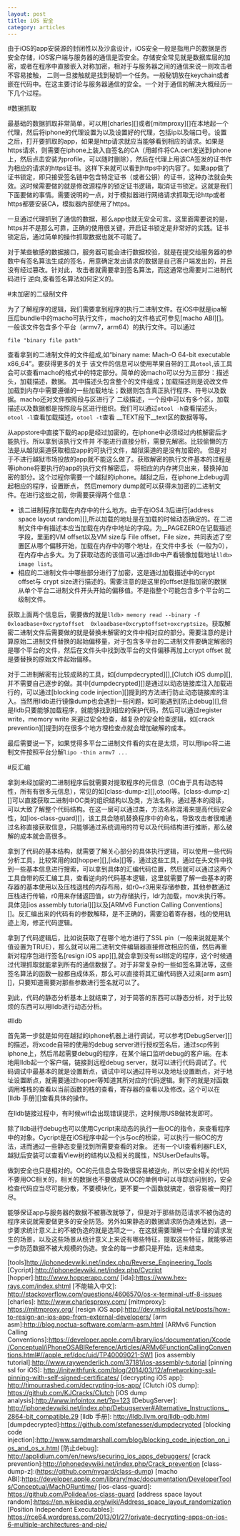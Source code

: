 ```yaml
---
layout: post
title: iOS 安全
category: articles
---
```


由于iOS的app安装源的封闭性以及沙盒设计，iOS安全一般是指用户的数据是否安全存储，iOS客户端与服务器的通信是否安全。存储安全常见就是数据库层的加密，或者在程序中直接嵌入对称加密，相对于与服务器之间的通信来说一则攻击者不容易接触，
二则一旦接触就是找到秘钥一个任务。一般秘钥放在keychain或者嵌在代码中。在这主要讨论与服务器通信的安全。一个对于通信的解决大概经历一下几个过程。

#数据抓取

最基础的数据抓取非常简单，可以用[charles][]或者[mitmproxy][]在本地起一个代理，然后将iphone的代理设置为以及设置好的代理，包括ip以及端口号。设置之后，打开要抓取的app，如果是http请求就应当能够看到相应的请求。如果是https请求，则需要在iphone上装入自签名的CA（用邮件将CA.cert发送到iphone上，然后点击安装为profile，可以随时删除），然后在代理上用该CA签发的证书作为相应的请求的https证书。这样下来就可以看到https中的内容了。如果app做了证书锁定，即只接受签名链中包含特定证书（或者公钥）的证书，这种办法就会失效。这时候需要做的就是修改源程序的锁定证书逻辑，取消证书锁定。这就是我们下面要做的事情。需要说明的一点，对于模拟器进行网络请求抓取无论http或者https都要安装CA，模拟器内部使用了https。

一旦通过代理抓到了通信的数据，那么app也就无安全可言。这里面需要说的是，https并不是那么可靠，正确的使用很关键，开启证书锁定是非常好的实践。证书锁定后，通过简单的操作抓取数据也就不可能了。

对于某些敏感的数据接口，服务器可能会进行数据校验，就是在提交给服务器的参数中有签名算法生成的签名，用意确定发出请求的数据是自己客户端发出的，并且没有经过篡改。针对此，攻击者就需要拿到签名算法，而这通常也需要对二进制代码进行
逆向,查看签名算法如何定义的。

#未加密的二级制文件

为了了解程序的逻辑，我们需要拿到程序的执行二进制文件。在iOS中就是ipa解压后bundle中的macho可执行文件，macho的文件格式可参见[macho ABI][]。
一般该文件包含多个平台（armv7，arm64）的执行文件。可以通过

```
file "binary file path"
```

查看拿到的二进制文件的文件组成,如“binary name: Mach-O 64-bit executable x86_64”。要获得更多的关于
该文件的信息可以使用苹果自带的工具`otool`,该工具会可以查看macho的格式中的特定部分。简单的说macho可以分为三部分：描述头，加载描述，数据。
其中描述头包含整个的文件组成；加载描述则是说改文件加载到内存中需要遵循的一些加载地址；数据则包含真正执行程序、符号以及数据。macho还对文件按照段与区进行了
二级描述，一个段中可以有多个区，加载描述以及数据都是按照段与区进行组织。我们可以通过`otool -h`查看描述头，`otool -l`查看加载描述，`otool -t`查看
__TEXT段下__text区的数据等等。

从appstore中直接下载的app是经过加密的，在iphone中必须经过内核解密后才能执行。所以拿到该执行文件并
不能进行直接分析，需要先解密。比较偷懒的方法是从越狱渠道获取相应app的可执行文件，越狱渠道的是没有加密的。
但是对于不进行越狱市场投放的app就不能这么做了。获取解密的执行文件基本的过程是等iphone将要执行的app的执行文件解密后，
将相应的内存拷贝出来，替换掉加密的部分。这个过程你需要一个越狱的iphone。越狱之后，在iphone上debug调起相应的程序，设置断点，
然后memory dump就可以获得未加密的二进制文件。在进行这些之前，你需要获得两个信息：

* 该二进制程序加载在内存中的什么地方。由于在iOS4.3后进行[address space layout random][],所以加载的地址是在加载的时候动态确定的。在二进制文件中有描述本应当加载在内存中地址的字段。为__PAGEZERO在记载描述字段，里面的VM offset以及VM size与 File offset，File size，共同表述了空置区从哪个偏移开始，加载在内存中的哪个地址，在文件中多长（一般为0），在内存中占多大。为了获取动态的该值可以通过lldb中产看镜像加载地址`lldb> image list`。
* 相应的二进制文件中哪些部分进行了加密，这是通过加载描述中的crypt offset与 crypt size进行描述的。需要注意的是这里的offset是指加密的数据从单个平台二进制文件开头开始的偏移值。不是指整个可能包含多个平台的二级制文件。

获取上面两个信息后，需要做的就是`lldb> memory read --binary -f 0xloadbase+0xcryptoffset  0xloadbase+0xcryptoffset+oxcryptsize`。获取解密二进制文件后需要做的就是替换未解密的文件中相对应的部分。需要注意的是计算原始二进制文件替换的起始偏移量，对于包含多平台的二进制文件要确定解密的是哪个平台的文件，然后在文件头中找到改平台的文件偏移再加上crypt offset 就是要替换的原始文件起始偏移。

对于二进制解密有比较成熟的工具，如[dumpdecrypted][],[Clutch iOS dump][],并不需要自己逐步的做。其中[dumpdecrypted][]是通过以动态链接库注入加载进行的，可以通过[blocking code injection][]提到的方法进行防止动态链接库的注入。当然用lldb进行镜像dump也会遇到一些问题，如可能遇到[防止debug][],但是lldb只要能够加载程序，就能够找到相应的保护代码，然后可以通过register write，memory write 来避过安全检查，越复杂的安全检查逻辑，如[crack prevention][]提到的在很多个地方埋检查点就会增加破解的成本。

最后需要说一下，如果觉得多平台二进制文件看的实在是太烦，可以用lipo将二进制文件按照平台分解`lipo -thin armv7 ...`

#反汇编

拿到未经加密的二进制程序后就需要对提取程序的元信息（OC由于具有动态特性，所有有很多元信息），常见的如[class-dump-z][],otool等。[class-dump-z][]可以直接获取二进制中OC类的组织结构以及类，方法名称，通过基本的阅读，可以大致了解整个代码结构。在这一层可以通过类，方法名称混淆来提高代码安全性，如[ios-class-guard][]，该工具会随机替换程序中的命名，导致攻击者很难通过名称直接获取信息，只能够通过系统调用的符号以及代码结构进行推断，那么破解的成本就会高很多。

拿到了代码的基本结构，就需要了解关心部分的具体执行逻辑，可以使用一些代码分析工具，比较常用的如[hopper][],[ida][]等，通过这些工具，通过在头文件中找到一些基本信息进行搜索，可以拿到具体的汇编代码位置，然后就可以通过这两个工具自带的反汇编工具，查看逆向的代码基本逻辑，这里就需要了解一些基本的寄存器的基本使用以及压栈退栈的内存布局，如r0~r3用来存储参数，其他参数通过压栈进行传输，r0用来存储返回值，str为存储执行，ldr为加载，mov未执行等。具体见[ios assembly tutorial][]以及[ARMv6 Function Calling Conventions][]。反汇编出来的代码有的参数解释，是不正确的，需要沿着寄存器，栈的使用轨迹上洵，修正代码逻辑。

拿到了代码逻辑后，比如说获取了在哪个地方进行了SSL pin（一般来说就是某个值设置为TRUE），那么就可以用二进制文件编辑器直接修改相应的值，然后再重新对程序包进行签名[resign iOS app][],就会拿到没有ssl绑定的程序，这个时候通过代理抓取就能拿到所有的通信数据了。对于非常复杂的一些如签名算法等，这些签名算法的函数一般都自成体系，那么可以直接将其汇编代码嵌入过来[arm asm][]，只要知道需要对那些参数进行签名就可以了。

到此，代码的静态分析基本上就结束了，对于简答的东西可以静态分析，对于比较烦的东西可以用lldb进行动态分析。

#lldb

首先第一步就是如何在越狱的iphone机器上进行调试，可以参考[DebugServer][]的描述，将xcode自带的使用的debug server进行授权签名后，通过scp传到iphone上，然后吊起需要debug的程序，在某个端口监听debug的客户端。在本地用lldb起一个客户端，链接到远程debug server，就可以进行代码调试了。代码调试中最基本的就是设置断点，调试中可以通过符号以及地址设置断点，对于地址设置断点，就需要通过hopper等知道其所对应的代码逻辑。剩下的就是对函数调用堆栈的查看以当前函数的栈的查看，寄存器的查看以及修改。这个可以在[lldb 手册][]查看具体的操作。

在lldb链接过程中，有时候wifi会出现错误提示，这时候用USB做转发即可。

除了lldb进行debug也可以使用Cycript来动态的执行一些OC的指令，来查看程序中的对象。Cycript是在iOS程序中起一个js与oc的桥梁，可以执行一些OC的方法，进而通过一些静态变量找到所需要查看的对象。
还有一个UI查看利器FLEX,越狱后安装可以查看View树的结构以及相关的属性，NSUserDefaults等。


做到安全也只是相对的。OC的元信息会导致很容易被逆向，所以安全相关的代码不要用OC相关的，相关的数据也不要做成从OC的单例中可以寻踪访问到的，安全检查代码应当尽可能分散，不要模块化，更不要一个函数就搞定，很容易被一网打尽。

能够保证app与服务器的数据不被篡改就够了，但是对于那些防范请求不被伪造的程序来说就需要做更多的安全防范。另外如果静态的数据请求防伪造难达到，退一步要求统计意义上的不被伪造的就是选项之一，在这就需要理解一个合理的请求发生的场景，以及这些场景从统计意义上来说有哪些特征，提取这些特征，就能够进一步防范数据不被大规模的伪造。安全的每一步都只是开始，远未结束。

[tools]http://iphonedevwiki.net/index.php/Reverse_Engineering_Tools
[Cycript]:http://iphonedevwiki.net/index.php/Cycript
[hopper]:http://www.hopperapp.com/
[ida]:https://www.hex-rays.com/index.shtml
[不能输入中文]: http://stackoverflow.com/questions/4606570/os-x-terminal-utf-8-issues
[charles]: http://www.charlesproxy.com/
[mitmproxy]: https://mitmproxy.org/
[resign iOS app]:http://dev.mlsdigital.net/posts/how-to-resign-an-ios-app-from-external-developers/
[arm asm]:http://blog.noctua-software.com/arm-asm.html
[ARMv6 Function Calling Conventions]:https://developer.apple.com/library/ios/documentation/Xcode/Conceptual/iPhoneOSABIReference/Articles/ARMv6FunctionCallingConventions.html#//apple_ref/doc/uid/TP40009021-SW1
[ios assembly tutorial]:http://www.raywenderlich.com/37181/ios-assembly-tutorial
[pinning ssl for iOS]: http://initwithfunk.com/blog/2014/03/12/afnetworking-ssl-pinning-with-self-signed-certificates/
[decrypting iOS app]: http://timourrashed.com/decrypting-ios-app/
[Clutch iOS dump]: https://github.com/KJCracks/Clutch
[iOS dump analysis]:http://www.infointox.net/?p=123
[DebugServer]: http://iphonedevwiki.net/index.php/Debugserver#Alternative_Instructions_.2864-bit_compatible.29
[lldb 手册]: http://lldb.llvm.org/lldb-gdb.html
[dumpdecrypted]:https://github.com/stefanesser/dumpdecrypted
[blocking code injection]:http://www.samdmarshall.com/blog/blocking_code_injection_on_ios_and_os_x.html
[防止debug]: http://applidium.com/en/news/securing_ios_apps_debuggers/
[crack prevention]:http://iphonedevwiki.net/index.php/Crack_prevention
[class-dump-z]:(https://github.com/nygard/class-dump)
[macho ABI]:https://developer.apple.com/library/mac/documentation/DeveloperTools/Conceptual/MachORuntime/
[ios-class-guard]: https://github.com/Polidea/ios-class-guard
[address space layout random]:https://en.wikipedia.org/wiki/Address_space_layout_randomization
[Position Independent Executables]: https://rce64.wordpress.com/2013/01/27/private-decrypting-apps-on-ios-6-multiple-architectures-and-pie/

